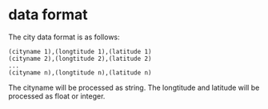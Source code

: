 # data format
The city data format is as follows:
```
(cityname 1),(longtitude 1),(latitude 1)
(cityname 2),(longtitude 2),(latitude 2)
...
(cityname n),(longtitude n),(latitude n)
```
The cityname will be processed as string. The longtitude and latitude will be processed as float or integer.